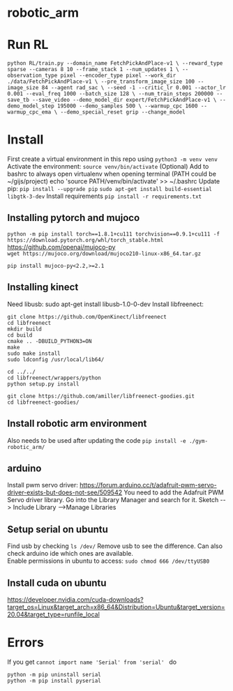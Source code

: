 
# robotic_arm

# Run RL
`python RL/train.py --domain_name FetchPickAndPlace-v1 \
  --reward_type sparse --cameras 8 10 --frame_stack 1 --num_updates 1 \
  --observation_type pixel --encoder_type pixel --work_dir ./data/FetchPickAndPlace-v1 \
  --pre_transform_image_size 100 --image_size 84 --agent rad_sac \
  --seed -1 --critic_lr 0.001 --actor_lr 0.001 --eval_freq 1000 --batch_size 128 \
  --num_train_steps 200000 --save_tb --save_video --demo_model_dir expert/FetchPickAndPlace-v1 \
  --demo_model_step 195000 --demo_samples 500 \
  --warmup_cpc 1600 --warmup_cpc_ema \
  --demo_special_reset grip --change_model`
# Install
First create a virtual environment in this repo using
`python3 -m venv venv`
Activate the environment:
`source venv/bin/activate`
(Optional) Add to bashrc to always open virtualenv when opening terminal (PATH could be ~/gijs/project)
echo 'source PATH/venv/bin/activate' >> ~/.bashrc
Update pip:
`pip install --upgrade pip`
`sudo apt-get install build-essential libgtk-3-dev`
Install requirements
`pip install -r requirements.txt`
## Installing pytorch and mujoco
`python -m pip install torch==1.8.1+cu111 torchvision==0.9.1+cu111 -f https://download.pytorch.org/whl/torch_stable.html`  
https://github.com/openai/mujoco-py  
`wget https://mujoco.org/download/mujoco210-linux-x86_64.tar.gz`

`pip install mujoco-py<2.2,>=2.1`  
## Installing kinect
Need libusb: sudo apt-get install libusb-1.0-0-dev
Install libfreenect:
```
git clone https://github.com/OpenKinect/libfreenect
cd libfreenect
mkdir build
cd build
cmake .. -DBUILD_PYTHON3=ON
make
sudo make install
sudo ldconfig /usr/local/lib64/
```
```
cd ../../
cd libfreenect/wrappers/python
python setup.py install
```
```
git clone https://github.com/amiller/libfreenect-goodies.git
cd libfreenect-goodies/
```
## Install robotic arm environment
Also needs to be used after updating the code
`pip install -e ./gym-robotic_arm/`

## arduino
Install pwm servo driver: https://forum.arduino.cc/t/adafruit-pwm-servo-driver-exists-but-does-not-see/509542
You need to add the Adafruit PWM Servo driver library. Go into the Library Manager and search for it.
Sketch --> Include Library -->Manage Libraries
## Setup serial on ubuntu
Find usb by checking `ls /dev/` Remove usb to see the difference.
Can also check arduino ide which ones are available.  
Enable permissions in ubuntu to access: `sudo chmod 666 /dev/ttyUSB0`
## Install cuda on ubuntu
https://developer.nvidia.com/cuda-downloads?target_os=Linux&target_arch=x86_64&Distribution=Ubuntu&target_version=20.04&target_type=runfile_local
# Errors
If you get `cannot import name 'Serial' from 'serial' ` do  
  ```
  python -m pip uninstall serial
  python -m pip install pyserial  
  ```